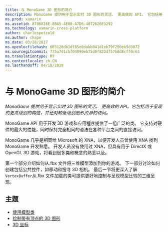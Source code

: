 ```yaml
---
title: 与 MonoGame 3D 图形的简介
description: MonoGame 提供用于显示实时 3D 图形的灵活、 更高效的 API。 它包括用于呈现的更高级别的构造，并还对较低级别图形资源的访问。
ms.prod: xamarin
ms.assetid: 8706826E-8BA5-4E00-A7D6-4072626E3292
ms.technology: xamarin-cross-platform
author: charlespetzold
ms.author: chape
ms.date: 03/28/2017
ms.openlocfilehash: 603128db1df85e0dabb041d1eb79f250eb5d3872
ms.sourcegitcommit: 775a7d1cbf04090eb75d0f822df57b8d8cff0c63
ms.translationtype: MT
ms.contentlocale: zh-CN
ms.lasthandoff: 04/18/2018
---
```

# <a name="introduction-to-3d-graphics-with-monogame"></a>与 MonoGame 3D 图形的简介

_MonoGame 提供用于显示实时 3D 图形的灵活、 更高效的 API。它包括用于呈现的更高级别的构造，并还对较低级别图形资源的访问。_

MonoGame API 用于开发 3D 游戏和应用程序提供了一组广泛的类。 它支持对硬件的最大的性能，同时保持完全相同的语法在各种平台之间的直接访问。

MonoGame 几乎是相同给 Microsoft 的 XNA，以便开发人员曾使用 XNA 找到 MonoGame 开发熟悉。 开发人员没有使用过 XNA，但具有用于 DirectX 或 OpenGL 3D 游戏，将看到很多类和概念的熟悉以及。

第一个部分介绍如何从.fbx 文件将三维模型添加到你的游戏。 下一部分讨论如何创建包括公共控件，如移动和搜寻 3D 相机。 最后一节将更深入了解`VertexBuffer`从.fbx 文件加载的类可提供更好地控制与呈现模型比较的三维呈现。


## <a name="topics"></a>主题

- [使用模型类](~/graphics-games/monogame/3d/part1.md)
- [绘制带有顶点的 3D 图形](~/graphics-games/monogame/3d/part2.md)
- [3D 坐标](~/graphics-games/monogame/3d/part3.md)